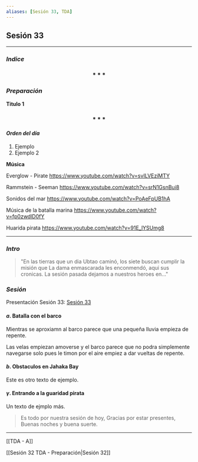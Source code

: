 ```yaml
---
aliases: [Sesión 33, TDA]
---
```


## Sesión 33  
---

### _Indice_

<div align='center'>
   <h3> * * * </h3>
</div>

### _Preparación_

**Titulo 1**

<div align='center'>
   <h3> * * * </h3>
</div>

#### _Orden del día_

1. Ejemplo
2. Ejemplo 2


**Música**

Everglow - Pirate
<https://www.youtube.com/watch?v=svILVEziMTY>

Rammstein - Seeman
<https://www.youtube.com/watch?v=srN1GsnBui8>

Sonidos del mar
<https://www.youtube.com/watch?v=PoAeFpUB1hA>

Música de la batalla marina
<https://www.youtube.com/watch?v=fp0zwdlD0fY>

Huarida pirata
<https://www.youtube.com/watch?v=91E_lYSUmg8>

---

### _Intro_

>"En las tierras que un dia Ubtao caminó, los siete buscan cumplir la misión que La dama enmascarada les enconmendó, aqui sus cronicas. La sesión pasada dejamos a nuestros heroes en..."


### _Sesión_

Presentación Sesión 33:
[Sesión 33](https://docs.google.com/presentation/d/1ZkCF25kdIlDPQn5fPQMCAkvXpIaegMvHKEH1yU8InUU/edit#slide=id.g1191c7aea40_0_12)


#### $a$. Batalla con el barco

Mientras se aproxiamn al barco parece que una pequeña lluvia empieza de repente.

Las velas empiezan amoverse y el barco parece que no podra simplemente navegarse solo pues le timon por el aire empiez a dar vueltas de repente.




#### $b$. Obstaculos en Jahaka Bay

Este es otro texto de ejemplo.


#### $\gamma$. Entrando a la guaridad pirata

Un texto de ejmplo más.



> Es todo por nuestra sesión de hoy, Gracias por estar presentes, Buenas noches y buena suerte.


---

[[TDA - A]]

[[Sesión 32 TDA - Preparación|Sesión 32]]

